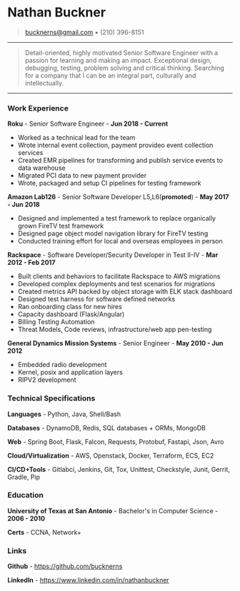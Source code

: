 # Nathan Buckner

> bucknerns@gmail.com • (210) 396-8151

----

>  Detail-oriented, highly motivated Senior Software Engineer with a passion for learning and making an impact.
>  Exceptional design, debugging, testing, problem solving and critical thinking.
>  Searching for a company that I can be an integral part, culturally and intellectually.

----

### Work Experience

**Roku** - Senior Software Engineer - **Jun 2018 - Current**

* Worked as a technical lead for the team
* Wrote internal event collection, payment provideo event collection services
* Created EMR pipelines for transforming and publish service events to data warehouse
* Migrated PCI data to new payment provider
* Wrote, packaged and setup CI pipelines for testing framework

**Amazon Lab126** - Senior Software Developer L5,L6(**promoted**) - **May 2017 - Jun 2018**

* Designed and implemented a test framework to replace organically grown FireTV test framework
* Designed page object model navigation library for FireTV testing
* Conducted training effort for local and overseas employees in person

**Rackspace** - Software Developer/Security Developer in Test II-IV - **Mar 2012 - Feb 2017**

* Built clients and behaviors to facilitate Rackspace to AWS migrations
* Developed complex deployments and test scenarios for migrations
* Created metrics API backed by object storage with ELK stack dashboard
* Designed test harness for software defined networks
* Ran onboarding class for new hires
* Capacity dashboard (Flask/Angular)
* Billing Testing Automation
* Threat Models, Code reviews, infrastructure/web app pen-testing

**General Dynamics Mission Systems** - Senior Engineer - **May 2010 - Jun 2012**

* Embedded radio development
* Kernel, posix and application layers
* RIPV2 development

### Technical Specifications

**Languages** - Python, Java, Shell/Bash

**Databases** - DynamoDB, Redis, SQL databases + ORMs, MongoDB

**Web** - Spring Boot, Flask, Falcon, Requests, Protobuf, Fastapi, Json, Avro

**Cloud/Virtualization** - AWS, Openstack, Docker, Terraform, ECS, EC2

**CI/CD+Tools** - Gitlabci, Jenkins, Git, Tox, Unittest, Checkstyle, Junit, Gerrit, Gradle, Pip

### Education

**University of Texas at San Antonio** - Bachelor's in Computer Science - **2006 - 2010**

**Certs** - CCNA, Network+

### Links

**Github** - https://github.com/bucknerns

**LinkedIn** - https://www.linkedin.com/in/nathanbuckner
